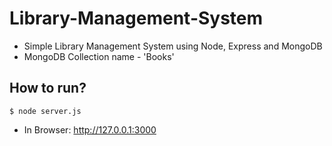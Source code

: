 # Library-Management-System

* Simple Library Management System using Node, Express and MongoDB
* MongoDB Collection name - 'Books'

## How to run?
```
$ node server.js
```
* In Browser: http://127.0.0.1:3000

